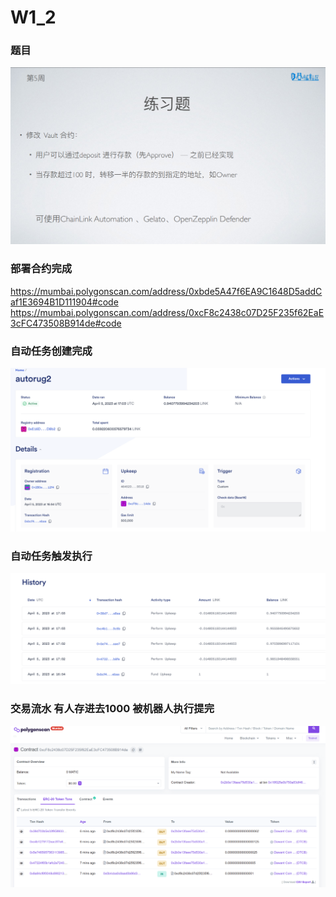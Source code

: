 # W1_2
### 题目
<img src='image/q.png' alt="">

### 部署合约完成 
https://mumbai.polygonscan.com/address/0xbde5A47f6EA9C1648D5addCaf1E3694B1D111904#code
https://mumbai.polygonscan.com/address/0xcF8c2438c07D25F235f62EaE3cFC473508B914de#code

### 自动任务创建完成
<img src='image/auto_task.png' alt="">

### 自动任务触发执行
<img src='image/task_result.png' alt="">

### 交易流水 有人存进去1000 被机器人执行提完
<img src='image/scan.png' alt="">




